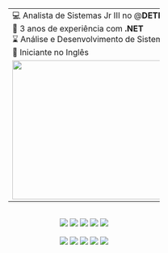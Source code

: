 <div align="center">
  <table style="width: 300px;">
    <tr>
      <td>
        💻 Analista de Sistemas Jr III no @<strong>DETRAN-BA</strong> <br />
        🫡 3 anos de experiência com <strong>.NET</strong> <br />
        ⌛ Análise e Desenvolvimento de Sistemas <strong>5/5</strong> <br />
        😬 Iniciante no Inglês <br />
      </td>
    </tr>
    <tr>
      <td><img src="0d2e72e0a5cb1c3eac3225e390907cc4.gif" width="550px" height="275px"> </td>
    </tr>
  </table>
</div>

<br /> 
<div align="center">
  <a href="mailto:victorrsilva2018@gmail.com" target="_blank"><img src="https://img.shields.io/badge/Gmail-D14836?style=for-the-badge&logo=gmail&logoColor=white"></a>
  <a href="https://github.com/devictor4" target="_blank"><img src="https://img.shields.io/badge/GitHub-100000?style=for-the-badge&logo=github&logoColor=white"></a>
  <a href="https://www.linkedin.com/in/ssjoao2021/" target="_blank"><img src="https://img.shields.io/badge/-LinkedIn-%230077B5?style=for-the-badge&logo=linkedin&logoColor=white"></a>
  <a href="https://steamcommunity.com/id/Victor071" target="_blank"><img src="https://img.shields.io/badge/Steam-000000?style=for-the-badge&logo=steam&logoColor=white"></a>
  <a href="https://open.spotify.com/playlist/66FaETnrG9y4BVDGlYyRQe?si=fefc8211bcaf405c" target="_blank"><img src="https://img.shields.io/badge/Spotify-1ED760?&style=for-the-badge&logo=spotify&logoColor=white"></a>
</div>

<br />

<div align="center">
  <!-- Python --> <img src="https://img.shields.io/badge/c%23-%23239120.svg?style=for-the-badge&logo=csharp&logoColor=white">
  <!-- JavaScript --> <img src="https://img.shields.io/badge/jquery-%230769AD.svg?style=for-the-badge&logo=jquery&logoColor=white">
  <!-- Json --> <img src="https://img.shields.io/badge/json-5E5C5C?style=for-the-badge&logo=json&logoColor=white">
  <!-- Postman --> <img src="https://img.shields.io/badge/Postman-EF5B25?style=for-the-badge&logo=Postman&logoColor=white">
  <!-- SQL --> <img src="https://img.shields.io/badge/Microsoft%20SQL%20Server-CC2927?style=for-the-badge&logo=microsoft%20sql%20server&logoColor=white">
  <br>
</div>

